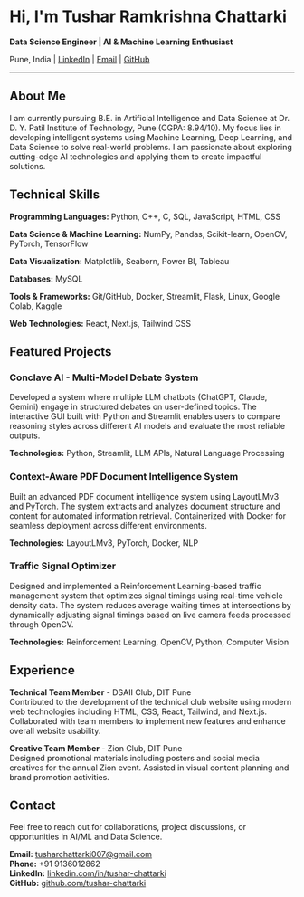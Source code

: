 # Hi, I'm Tushar Ramkrishna Chattarki

**Data Science Engineer | AI & Machine Learning Enthusiast**

Pune, India | [LinkedIn](https://linkedin.com/in/tushar-chattarki) | [Email](mailto:tusharchattarki007@gmail.com) | [GitHub](https://github.com/tushar-chattarki)

---

## About Me

I am currently pursuing B.E. in Artificial Intelligence and Data Science at Dr. D. Y. Patil Institute of Technology, Pune (CGPA: 8.94/10). My focus lies in developing intelligent systems using Machine Learning, Deep Learning, and Data Science to solve real-world problems. I am passionate about exploring cutting-edge AI technologies and applying them to create impactful solutions.

## Technical Skills

**Programming Languages:** Python, C++, C, SQL, JavaScript, HTML, CSS

**Data Science & Machine Learning:** NumPy, Pandas, Scikit-learn, OpenCV, PyTorch, TensorFlow

**Data Visualization:** Matplotlib, Seaborn, Power BI, Tableau

**Databases:** MySQL

**Tools & Frameworks:** Git/GitHub, Docker, Streamlit, Flask, Linux, Google Colab, Kaggle

**Web Technologies:** React, Next.js, Tailwind CSS

## Featured Projects

### Conclave AI - Multi-Model Debate System
Developed a system where multiple LLM chatbots (ChatGPT, Claude, Gemini) engage in structured debates on user-defined topics. The interactive GUI built with Python and Streamlit enables users to compare reasoning styles across different AI models and evaluate the most reliable outputs.

**Technologies:** Python, Streamlit, LLM APIs, Natural Language Processing

### Context-Aware PDF Document Intelligence System
Built an advanced PDF document intelligence system using LayoutLMv3 and PyTorch. The system extracts and analyzes document structure and content for automated information retrieval. Containerized with Docker for seamless deployment across different environments.

**Technologies:** LayoutLMv3, PyTorch, Docker, NLP

### Traffic Signal Optimizer
Designed and implemented a Reinforcement Learning-based traffic management system that optimizes signal timings using real-time vehicle density data. The system reduces average waiting times at intersections by dynamically adjusting signal timings based on live camera feeds processed through OpenCV.

**Technologies:** Reinforcement Learning, OpenCV, Python, Computer Vision

## Experience

**Technical Team Member** - DSAII Club, DIT Pune  
Contributed to the development of the technical club website using modern web technologies including HTML, CSS, React, Tailwind, and Next.js. Collaborated with team members to implement new features and enhance overall website usability.

**Creative Team Member** - Zion Club, DIT Pune  
Designed promotional materials including posters and social media creatives for the annual Zion event. Assisted in visual content planning and brand promotion activities.

## Contact

Feel free to reach out for collaborations, project discussions, or opportunities in AI/ML and Data Science.

**Email:** tusharchattarki007@gmail.com  
**Phone:** +91 9136012862  
**LinkedIn:** [linkedin.com/in/tushar-chattarki](https://linkedin.com/in/tushar-chattarki)  
**GitHub:** [github.com/tushar-chattarki](https://github.com/tushar-chattarki)
